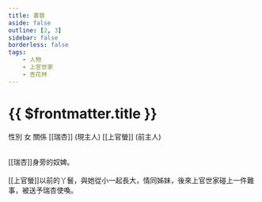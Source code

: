 ```yaml
---
title: 書蓉
aside: false
outline: [2, 3]
sidebar: false
borderless: false
tags:
    - 人物
    - 上官世家
    - 杏花林
---
```


# {{ $frontmatter.title }}

<ChTabs position="bottom">
	<ChTab title="書蓉">
		<Ch src='/images/characters/special818/normal.png' position='right'/>
		<ChName nameZh='書蓉' nameEn='Shu Rong' position='right' />
		<ChTable>
			<ChTr>
				<ChTd isTitle=true>
					性別
				</ChTd>
				<ChTd>
					女
				</ChTd>
			</ChTr>
			<ChTr>
				<ChTd isTitle=true position='center'>
					關係
				</ChTd>
			</ChTr>
			<ChTr>
				<ChTd position='center'>
					[[瑞杏]] (現主人)
				</ChTd>
			</ChTr>
			<ChTr>
				<ChTd position='center'>
					[[上官螢]] (前主人)
				</ChTd>
			</ChTr>
		</ChTable>
	</ChTab>
</ChTabs>
<br><br>

[[瑞杏]]身旁的奴婢。
<br><br>
[[上官螢]]以前的丫鬟，與她從小一起長大，情同姊妹，後來上官世家碰上一件難事，被送予瑞杏使喚。
